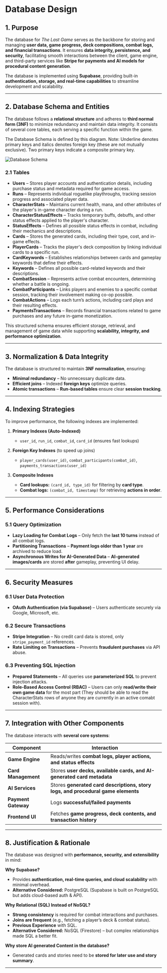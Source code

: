 # Database Design

## 1. Purpose
The database for *The Last Game* serves as the backbone for storing and managing **user data, game progress, deck compositions, combat logs, and financial transactions**. It ensures **data integrity, persistence, and security**, facilitating smooth interactions between the client, game engine, and third-party services like **Stripe for payments and AI models for procedural content generation**.

The database is implemented using **Supabase**, providing built-in **authentication, storage, and real-time capabilities** to streamline development and scalability.

---

## 2. Database Schema and Entities

The database follows a **relational structure** and adheres to **third normal form (3NF)** to minimize redundancy and maintain data integrity. It consists of several core tables, each serving a specific function within the game.

The Database Schema is defined by this diagram. Note: Underline denotes primary keys and italics denotes foreign key (these are not mutually exclusive). Two primary keys indicate a composite primary key. 

![Database Schema](./frontendlowlevelimages/DatabaseSchemaDefinition.png)


### 2.1 Tables

- **Users** – Stores player accounts and authentication details, including purchase status and metadata required for game access.
- **Runs** – Represents individual roguelike playthroughs, tracking session progress and associated player data.
- **CharacterStats** – Maintains current health, mana, and other attributes of the player's in-game character during a run.
- **CharacterStatusEffects** – Tracks temporary buffs, debuffs, and other status effects applied to the player's character.
- **StatusEffects** – Defines all possible status effects in combat, including their mechanics and descriptions.
- **Cards** – Stores the generated cards, including their type, cost, and in-game effects.
- **PlayerCards** – Tracks the player's deck composition by linking individual cards to a specific run.
- **CardKeywords** – Establishes relationships between cards and gameplay keywords that define their effects.
- **Keywords** – Defines all possible card-related keywords and their descriptions.
- **CombatSession** – Represents active combat encounters, determining whether a battle is ongoing.
- **CombatParticipants** – Links players and enemies to a specific combat session, tracking their involvement making co-op possible.
- **CombatActions** – Logs each turn’s actions, including card plays and their resulting effects.
- **PaymentsTransactions** – Records financial transactions related to game purchases and any future in-game monetization.

This structured schema ensures efficient storage, retrieval, and management of game data while supporting **scalability, integrity, and performance optimization**.

---

## 3. Normalization & Data Integrity
The database is structured to maintain **3NF normalization**, ensuring:
- **Minimal redundancy** – No unnecessary duplicate data.
- **Efficient joins** – Indexed **foreign keys** optimize queries.
- **Atomic transactions** – **Run-based tables** ensure clear **session tracking**.

---

## 4. Indexing Strategies
To improve performance, the following indexes are implemented:

1. **Primary Indexes (Auto-Indexed)**  
   - `user_id`, `run_id`, `combat_id`, `card_id` (ensures fast lookups)
   
2. **Foreign Key Indexes** (to speed up joins)  
   - `player_cards(user_id)`, `combat_participants(combat_id)`, `payments_transactions(user_id)`
   
3. **Composite Indexes**  
   - **Card lookups:** `(card_id, type_id)` for filtering by **card type**.
   - **Combat logs:** `(combat_id, timestamp)` for retrieving **actions in order**.

---

## 5. Performance Considerations
### 5.1 Query Optimization
- **Lazy Loading for Combat Logs** – Only fetch the **last 10 turns** instead of all combat logs.
- **Partitioning Transactions** – **Payment logs older than 1 year** are archived to reduce load.
- **Asynchronous Writes for AI-Generated Data** – **AI-generated images/cards** are stored **after** gameplay, preventing UI delay.



---

## 6. Security Measures
### 6.1 User Data Protection
- **OAuth Authentication (via Supabase)** – Users authenticate securely via Google, Microsoft, etc.

### 6.2 Secure Transactions
- **Stripe Integration** – No credit card data is stored, only `stripe_payment_id` references.
- **Rate Limiting on Transactions** – Prevents **fraudulent purchases** via API abuse.

### 6.3 Preventing SQL Injection
- **Prepared Statements** – All queries use **parameterized SQL** to prevent injection attacks.
- **Role-Based Access Control (RBAC)** – Users can only **read/write their own game data** for the most part (They should be able to read the CharacterStats rows of anyone they are currently in an active comabt session with).

---

## 7. Integration with Other Components
The database interacts with **several core systems**:

| **Component**      | **Interaction** |
|--------------------|----------------|
| **Game Engine**   | Reads/writes **combat logs, player actions, and status effects** |
| **Card Management** | Stores **user decks, available cards, and AI-generated card metadata** |
| **AI Services**   | Stores **generated card descriptions, story logs, and procedural game elements** |
| **Payment Gateway** | Logs **successful/failed payments** |
| **Frontend UI**  | Fetches **game progress, deck contents, and transaction history** |

---

## 8. Justification & Rationale
The database was designed with **performance, security, and extensibility** in mind:

**Why Supabase?**  
- Provides **authentication, real-time queries, and cloud scalability** with minimal overhead.  
- **Alternative Considered:** PostgreSQL (Supabase is built on PostgreSQL but adds cloud-based auth & API).

**Why Relational (SQL) Instead of NoSQL?**  
- **Strong consistency** is required for combat interactions and purchases.  
- **Joins are frequent** (e.g., fetching a player’s deck & combat status).  
- **Previous Experience** with SQL.
- **Alternative Considered:** NoSQL (Firestore) – but complex relationships made SQL a better fit.


**Why store AI generated Content in the database?**  
- Generated cards and stories need to be **stored for later use and story summary**.  


---

